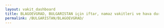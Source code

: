 ```yaml
---
layout: vakit_dashboard
title: BLAGOEVGRAD, BULGARISTAN için iftar, namaz vakitleri ve hava durumu - ilçe/eyalet seç
permalink: /BULGARISTAN/BLAGOEVGRAD/
---
```


<script type="text/javascript">
  var GLOBAL_COUNTRY = 'BULGARISTAN';
  var GLOBAL_CITY = 'BLAGOEVGRAD';
  var GLOBAL_STATE = '';
  var lat = 72;
  var lon = 21;
</script>

